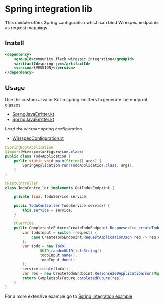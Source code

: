 # Spring integration lib

This module offers Spring configuration which can bind Wirespec endpoints as request mappings.

## Install

```xml
<dependency>
    <groupId>community.flock.wirespec.integration</groupId>
    <artifactId>spring-jvm</artifactId>
    <version>{VERSION}</version>
</dependency>
```

## Usage
Use the custom Java or Kotlin spring emitters to generate the endpoint classes
- [SpringJavaEmitter.kt](src%2FjvmMain%2Fkotlin%2Fcommunity%2Fflock%2Fwirespec%2Fintegration%2Fspring%2Femit%2FSpringJavaEmitter.kt)
- [SpringJavaEmitter.kt](src%2FjvmMain%2Fkotlin%2Fcommunity%2Fflock%2Fwirespec%2Fintegration%2Fspring%2Femit%2FSpringJavaEmitter.kt)

Load the wirspec spring configuration 
- [WirespecConfiguration.kt](src%2FjvmMain%2Fkotlin%2Fcommunity%2Fflock%2Fwirespec%2Fintegration%2Fspring%2Fconfiguration%2FWirespecConfiguration.kt)

```java
@SpringBootApplication
@Import(WirespecConfiguration.class)
public class TodoApplication {
    public static void main(String[] args) {
        SpringApplication.run(TodoApplication.class, args);
    }
}

```

```java
@RestController
class TodoController implements GetTodosEndpoint {

    private final TodoService service;

    public TodoController(TodoService service) {
        this.service = service;
    }

    @Override
    public CompletableFuture<CreateTodoEndpoint.Response<?>> createTodo(CreateTodoEndpoint.Request<?> request) {
        var todoInput = switch (request) {
            case CreateTodoEndpoint.RequestApplicationJson req -> req.getContent().body();
        };
        var todo = new Todo(
                UUID.randomUUID().toString(),
                todoInput.name(),
                todoInput.done()
        );
        service.create(todo);
        var res = new CreateTodoEndpoint.Response200ApplicationJson(Map.of(), todo);
        return CompletableFuture.completedFuture(res);
    }
}
```

For a more extensive example go to [Spring integration example](examples/spring-boot-integration)
